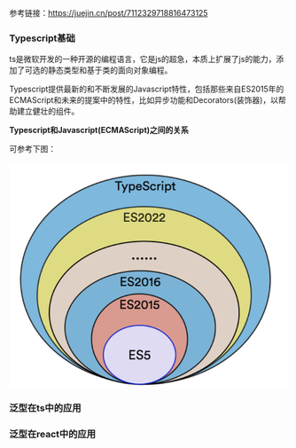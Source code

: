 参考链接：https://juejin.cn/post/7112329718816473125
### Typescript基础

ts是微软开发的一种开源的编程语言，它是js的超急，本质上扩展了js的能力，添加了可选的静态类型和基于类的面向对象编程。

Typescript提供最新的和不断发展的Javascript特性，包括那些来自ES2015年的ECMAScript和未来的提案中的特性，比如异步功能和Decorators(装饰器)，以帮助建立健壮的组件。

**Typescript和Javascript(ECMAScript)之间的关系**

可参考下图：

![Typescript和ECMAScript(javascript)之间的关系](./images/i48.png)

### 泛型在ts中的应用

### 泛型在react中的应用